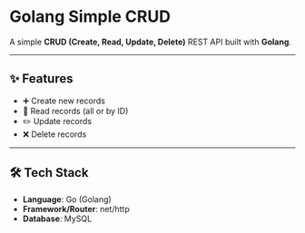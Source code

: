 # Golang Simple CRUD

A simple **CRUD (Create, Read, Update, Delete)** REST API built with **Golang**.  

---

## ✨ Features
- ➕ Create new records  
- 📖 Read records (all or by ID)  
- ✏️ Update records  
- ❌ Delete records  

---

## 🛠 Tech Stack
- **Language**: Go (Golang)  
- **Framework/Router**: net/http 
- **Database**: MySQL
